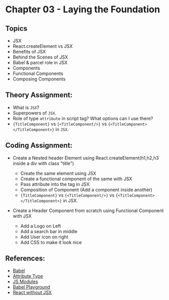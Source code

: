 # Chapter 03 - Laying the Foundation

## Topics
- JSX
- React.createElement vs JSX
- Benefits of JSX
- Behind the Scenes of JSX
- Babel & parcel role in JSX
- Components
- Functional Components
- Composing Components 


## Theory Assignment:
- What is `JSX`?
- Superpowers of `JSX`.
- Role of type `attribute` in script tag? What options can I use there?
- `{TitleComponent}` vs `{<TitleComponent/>}` vs `{<TitleComponent></TitleComponent>}` in `JSX`.


## Coding Assignment:
- Create a Nested header Element using React.createElement(h1,h2,h3 inside a div with class "title")
    - Create the same element using JSX
    - Create a functional component of the same with JSX
    - Pass attribute into the tag in JSX
    - Composition of Component (Add a component inside another)
    - `{TitleComponent}` vs `{<TitleComponent/>}` vs `{<TitleComponent></TitleComponent>}` in JSX.

- Create a Header Component from scratch using Functional Component with JSX
    - Add a Logo on Left
    - Add a search bar in middle
    - Add User icon on right
    - Add CSS to make it look nice

## References:
- [Babel](https://babeljs.io/)
- [Attribute Type](https://developer.mozilla.org/en-US/docs/Web/HTML/Element/script#attr-type) 
- [JS Modules](https://developer.mozilla.org/en-US/docs/Web/JavaScript/Guide/Modules)
- [Babel Playground](https://babeljs.io/repl#)
- [React without JSX](https://reactjs.org/docs/react-without-jsx.html)